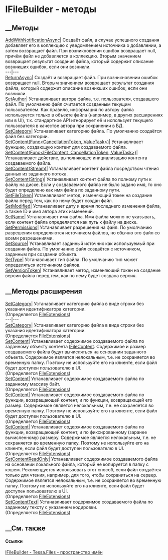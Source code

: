 # IFileBuilder - методы
##  __Методы
[AddWithNotificationAsync](M_Tessa_Files_IFileBuilder_AddWithNotificationAsync.htm)|
Создаёт файл, в случае успешного создания добавляет его в коллекцию с
уведомлением источника о добавлении, а затем возвращает файл. При
возникновении ошибок возвращает null, причём файл не добавляется в коллекцию.
Вторым значением возвращает результат создания файла, который содержит
описание возникших ошибок, если они возникли.  
---|---  
[ReturnAsync](M_Tessa_Files_IFileBuilder_ReturnAsync.htm)|  Создаёт и
возвращает файл. При возникновении ошибок возвращает null. Вторым значением
возвращает результат создания файла, который содержит описание возникших
ошибок, если они возникли.  
[SetAuthor](M_Tessa_Files_IFileBuilder_SetAuthor.htm)|  Устанавливает автора
файла, т.е. пользователя, создавшего файл. По умолчанию файл считается
созданным текущим пользователем. Как правило, информация по автору файла
используется только в объекте файла (например, в других расширениях или в UI),
т.к. стандартное API игнорирует её и использует текущего пользователя в
качестве автора при сохранении в БД.  
[SetCategory](M_Tessa_Files_IFileBuilder_SetCategory.htm)|  Устанавливает
категорию файла. По умолчанию создаётся файл без категории.  
[SetContent(Func<CancellationToken,
ValueTask<IFileContent>>)](M_Tessa_Files_IFileBuilder_SetContent.htm)|
Устанавливает функцию, создающую контент для создаваемого файла.  
[SetContent(Func<IFileContent, CancellationToken,
ValueTask>)](M_Tessa_Files_IFileBuilder_SetContent_1.htm)| Устанавливает
действие, выполняющее инициализацию контента создаваемого файла.  
[SetContent(Stream)](M_Tessa_Files_IFileBuilder_SetContent_2.htm)|
Устанавливает контент файла посредством чтения данных из заданного потока.  
[SetContent(String)](M_Tessa_Files_IFileBuilder_SetContent_3.htm)|
Устанавливает контент файла по полному пути к файлу на диске. Если у
создаваемого файла не было задано имя, то оно будет определено как имя файла
по заданному пути.  
[SetFileToken](M_Tessa_Files_IFileBuilder_SetFileToken.htm)| Устанавливает
метод, изменяющий токен на создание файла перед тем, как по нему будет создан
файл.  
[SetModified](M_Tessa_Files_IFileBuilder_SetModified.htm)|  Устанавливает дату
и время последнего изменения файла, а также ID и имя автора этих изменений.  
[SetName](M_Tessa_Files_IFileBuilder_SetName.htm)|  Устанавливает имя файла.
Имя файла можно не указывать, если контент файла определяется как путь к файлу
на диске.  
[SetPermissions](M_Tessa_Files_IFileBuilder_SetPermissions.htm)|
Устанавливает разрешения на файл. По умолчанию разрешения определяются
источником файлов, но обычно это файл со всеми разрешениями.  
[SetSource](M_Tessa_Files_IFileBuilder_SetSource.htm)|  Устанавливает заданный
источник как используемый при создании файла. По умолчанию файл создаётся с
источником, заданным при создании объекта.  
[SetType](M_Tessa_Files_IFileBuilder_SetType.htm)|  Устанавливает тип файла.
По умолчанию тип может определяться источником файлов.  
[SetVersionToken](M_Tessa_Files_IFileBuilder_SetVersionToken.htm)|
Устанавливает метод, изменяющий токен на создание версии файла перед тем, как
по нему будет создана версия.  
##  __Методы расширения
[SetCategory](M_Tessa_Files_FileExtensions_SetCategory.htm)|  Устанавливает
категорию файла в виде строки без указания идентификатора категории.  
(Определяется [FileExtensions](T_Tessa_Files_FileExtensions.htm))  
---|---  
[SetCategory](M_Tessa_Files_FileExtensions_SetCategory_1.htm)|  Устанавливает
категорию файла в виде строки без указания идентификатора категории.  
(Определяется [FileExtensions](T_Tessa_Files_FileExtensions.htm))  
[SetContent](M_Tessa_Files_FileExtensions_SetContent_3.htm)|  Устанавливает
содержимое создаваемого файла по заданному объекту контента
[IFileContent](T_Tessa_Files_IFileContent.htm). Содержимое и размер
создаваемого файла будут вычисляться на основании заданного объекта.
Содержимое является нелокальным, т.е. не сохраняется во временную папку.
Поэтому не используйте его на клиенте, если файл будет доступен пользователю в
UI.  
(Определяется [FileExtensions](T_Tessa_Files_FileExtensions.htm))  
[SetContent](M_Tessa_Files_FileExtensions_SetContent.htm)|  Устанавливает
содержимое создаваемого файла по заданному массиву байт.  
(Определяется [FileExtensions](T_Tessa_Files_FileExtensions.htm))  
[SetContent](M_Tessa_Files_FileExtensions_SetContent_1.htm)|  Устанавливает
содержимое создаваемого файла по функции, возвращающей контент, и по функции,
возвращающей его размер. Содержимое является нелокальным, т.е. не сохраняется
во временную папку. Поэтому не используйте его на клиенте, если файл будет
доступен пользователю в UI.  
(Определяется [FileExtensions](T_Tessa_Files_FileExtensions.htm))  
[SetContent](M_Tessa_Files_FileExtensions_SetContent_2.htm)|  Устанавливает
содержимое создаваемого файла по функции, возвращающей контент, и по
фиксированному (заранее вычисленному) размеру. Содержимое является
нелокальным, т.е. не сохраняется во временную папку. Поэтому не используйте
его на клиенте, если файл будет доступен пользователю в UI.  
(Определяется [FileExtensions](T_Tessa_Files_FileExtensions.htm))  
[SetContentReadOnly](M_Tessa_Files_FileExtensions_SetContentReadOnly.htm)|
Устанавливает содержимое создаваемого файла на основании локального файла,
который не копируется в папку с кэшем. Рекомендуется использовать этот способ,
если файл создаётся только для чтения, например, для того, чтобы сохраниться
на сервер. Содержимое является нелокальным, т.е. не сохраняется во временную
папку. Поэтому не используйте его на клиенте, если файл будет доступен
пользователю в UI.  
(Определяется [FileExtensions](T_Tessa_Files_FileExtensions.htm))  
[SetContentText](M_Tessa_Files_FileExtensions_SetContentText.htm)|
Устанавливает содержимое создаваемого файла по заданному тексту с указанием
кодировки.  
(Определяется [FileExtensions](T_Tessa_Files_FileExtensions.htm))  
##  __См. также
#### Ссылки
[IFileBuilder - ](T_Tessa_Files_IFileBuilder.htm)
[Tessa.Files - пространство имён](N_Tessa_Files.htm)
